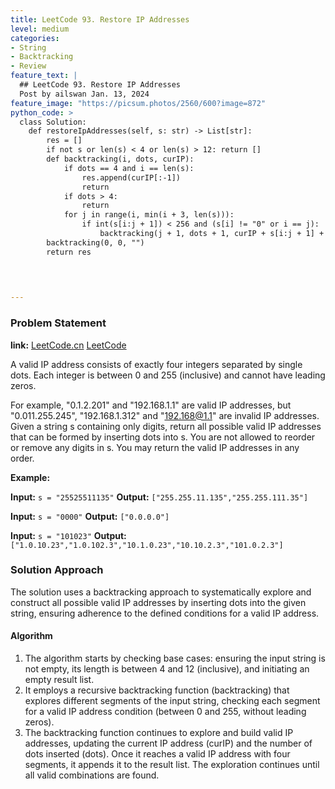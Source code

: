 ```yaml
---
title: LeetCode 93. Restore IP Addresses
level: medium
categories:
- String
- Backtracking
- Review
feature_text: |
  ## LeetCode 93. Restore IP Addresses
  Post by ailswan Jan. 13, 2024
feature_image: "https://picsum.photos/2560/600?image=872"
python_code: >
  class Solution:
    def restoreIpAddresses(self, s: str) -> List[str]:
        res = []
        if not s or len(s) < 4 or len(s) > 12: return []
        def backtracking(i, dots, curIP):
            if dots == 4 and i == len(s):
                res.append(curIP[:-1])
                return 
            if dots > 4:
                return
            for j in range(i, min(i + 3, len(s))):
                if int(s[i:j + 1]) < 256 and (s[i] != "0" or i == j):
                    backtracking(j + 1, dots + 1, curIP + s[i:j + 1] + '.')
        backtracking(0, 0, "")
        return res


      
         
---
```


### Problem Statement
**link:**
[LeetCode.cn](https://leetcode.cn/problems/restore-ip-addresses/description/)
[LeetCode](https://leetcode.com/problems/restore-ip-addresses/description/)

A valid IP address consists of exactly four integers separated by single dots. Each integer is between 0 and 255 (inclusive) and cannot have leading zeros.

For example, "0.1.2.201" and "192.168.1.1" are valid IP addresses, but "0.011.255.245", "192.168.1.312" and "192.168@1.1" are invalid IP addresses.
Given a string s containing only digits, return all possible valid IP addresses that can be formed by inserting dots into s. You are not allowed to reorder or remove any digits in s. You may return the valid IP addresses in any order.
 
**Example:**

**Input:** `s = "25525511135"`
**Output:** `["255.255.11.135","255.255.111.35"]`
 
**Input:** `s = "0000"`
**Output:** `["0.0.0.0"]`

**Input:** `s = "101023"`
**Output:** `["1.0.10.23","1.0.102.3","10.1.0.23","10.10.2.3","101.0.2.3"]`

### Solution Approach
The solution uses a backtracking approach to systematically explore and construct all possible valid IP addresses by inserting dots into the given string, ensuring adherence to the defined conditions for a valid IP address.

#### Algorithm

1. The algorithm starts by checking base cases: ensuring the input string is not empty, its length is between 4 and 12 (inclusive), and initiating an empty result list.
2. It employs a recursive backtracking function (backtracking) that explores different segments of the input string, checking each segment for a valid IP address condition (between 0 and 255, without leading zeros).
3. The backtracking function continues to explore and build valid IP addresses, updating the current IP address (curIP) and the number of dots inserted (dots). Once it reaches a valid IP address with four segments, it appends it to the result list. The exploration continues until all valid combinations are found.